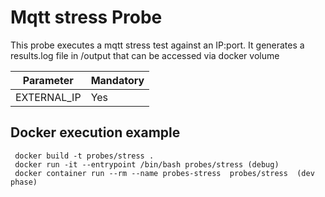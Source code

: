# Mqtt stress Probe

This probe executes a mqtt stress test against an IP:port. It generates a results.log file in /output that can be accessed via docker volume


| Parameter | Mandatory |
|---|---|
|EXTERNAL_IP| Yes|

## Docker execution example
	 docker build -t probes/stress .
	 docker run -it --entrypoint /bin/bash probes/stress (debug)
	 docker container run --rm --name probes-stress  probes/stress  (dev phase)